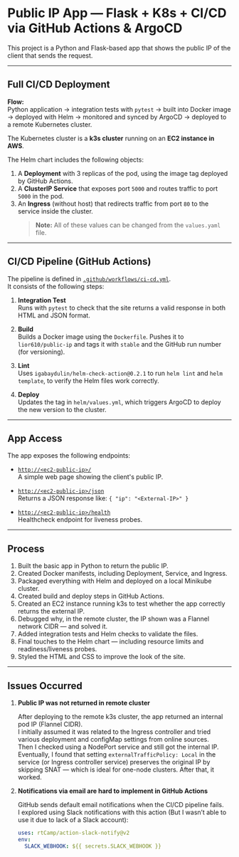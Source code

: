 # Public IP App — Flask + K8s + CI/CD via GitHub Actions & ArgoCD

This project is a Python and Flask-based app that shows the public IP of the client that sends the request.

---

## Full CI/CD Deployment

**Flow:**  
Python application → integration tests with `pytest` → built into Docker image → deployed with Helm → monitored and synced by ArgoCD → deployed to a remote Kubernetes cluster.

The Kubernetes cluster is a **k3s cluster** running on an **EC2 instance in AWS**.

The Helm chart includes the following objects:
1. A **Deployment** with 3 replicas of the pod, using the image tag deployed by GitHub Actions.
2. A **ClusterIP Service** that exposes port `5000` and routes traffic to port `5000` in the pod.
3. An **Ingress** (without host) that redirects traffic from port `80` to the service inside the cluster.  
   > **Note:** All of these values can be changed from the `values.yaml` file.

---

## CI/CD Pipeline (GitHub Actions)

The pipeline is defined in [`.github/workflows/ci-cd.yml`](./.github/workflows/ci-cd.yml).  
It consists of the following steps:

1. **Integration Test**  
   Runs with `pytest` to check that the site returns a valid response in both HTML and JSON format.

2. **Build**  
   Builds a Docker image using the `Dockerfile`. Pushes it to `lior610/public-ip` and tags it with `stable` and the GitHub run number (for versioning).

3. **Lint**  
   Uses `igabaydulin/helm-check-action@0.2.1` to run `helm lint` and `helm template`, to verify the Helm files work correctly.

4. **Deploy**  
   Updates the tag in `helm/values.yml`, which triggers ArgoCD to deploy the new version to the cluster.

---

## App Access

The app exposes the following endpoints:

- [`http://<ec2-public-ip>/`](http://<ec2-public-ip>/)  
  A simple web page showing the client's public IP.

- [`http://<ec2-public-ip>/json`](http://<ec2-public-ip>/json)  
  Returns a JSON response like: `{ "ip": "<External-IP>" }`

- [`http://<ec2-public-ip>/health`](http://<ec2-public-ip>/health)  
  Healthcheck endpoint for liveness probes.

---

## Process

1. Built the basic app in Python to return the public IP.
2. Created Docker manifests, including Deployment, Service, and Ingress.
3. Packaged everything with Helm and deployed on a local Minikube cluster.
4. Created build and deploy steps in GitHub Actions.
5. Created an EC2 instance running k3s to test whether the app correctly returns the external IP.
6. Debugged why, in the remote cluster, the IP shown was a Flannel network CIDR — and solved it.
7. Added integration tests and Helm checks to validate the files.
8. Final touches to the Helm chart — including resource limits and readiness/liveness probes.
9. Styled the HTML and CSS to improve the look of the site.

---

## Issues Occurred

1. **Public IP was not returned in remote cluster**

   After deploying to the remote k3s cluster, the app returned an internal pod IP (Flannel CIDR).  
   I initially assumed it was related to the Ingress controller and tried various deployment and configMap settings from online sources.  
   Then I checked using a NodePort service and still got the internal IP.  
   Eventually, I found that setting `externalTrafficPolicy: Local` in the service (or Ingress controller service) preserves the original IP by skipping SNAT — which is ideal for one-node clusters. After that, it worked.

2. **Notifications via email are hard to implement in GitHub Actions**

   GitHub sends default email notifications when the CI/CD pipeline fails.  
   I explored using Slack notifications with this action (But I wasn’t able to use it due to lack of a Slack account):

   ```yaml
   uses: rtCamp/action-slack-notify@v2
   env:
     SLACK_WEBHOOK: ${{ secrets.SLACK_WEBHOOK }}
   ```